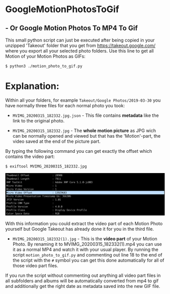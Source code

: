 # GoogleMotionPhotosToGif
## - Or Google Motion Photos To MP4 To Gif

This small python script can just be executed after being copied in your unzipped 'Takeout' folder that you get from https://takeout.google.com/ where you export all your selected photo folders. Use this line to get all Motion of your Motion Photos as GIFs:

```
$ python3 ./motion_photo_to_gif.py
```

# Explanation:

Within all your folders, for example `Takeout/Google Photos/2019-03-30` you have normally three files for each normal photo you took:

* `MVIMG_20200315_182332.jpg.json` - This file contains **metadata** like the link to the original photo.

* `MVIMG_20200315_182332.jpg` - The **whole motion picture** as JPG wich can be normally opened and viewed but that has the 'Motion'-part, the video saved at the end of the picture part.

By typing the following command you can get exactly the offset which contains the video part:
```
$ exiftool MVIMG_20200315_182332.jpg
```
![Console Output](console_output.png)

With this information you could extract the video part of each Motion Photo yourself but Google Takeout has already done it for you in the third file.

* `MVIMG_20200315_182332(1).jpg` - This is the **video part** of your Motion Photo. By renaming it to MVIMG_20200315_182332(1).mp4 you can use it as a normal MP4 and watch it with your usual player. By running the script `motion_photo_to_gif.py` and commenting out line 18 to the end of the script with the `#` symbol you can get this done automatically for all of those video part files.

If you run the script without commenting out anything all video part files in all subfolders and albums will be automatically converted from mp4 to gif and additionally get the right date as metadata saved into the new GIF file.
